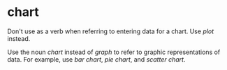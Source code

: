 # chart

Don't use as a verb when referring to entering data for a chart. Use *plot* instead.

Use the noun *chart* instead of *graph* to refer to graphic representations of data. For example, use *bar chart*, *pie chart*, and *scatter chart*.
